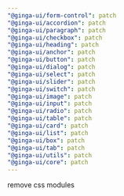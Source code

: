 ```yaml
---
"@ginga-ui/form-control": patch
"@ginga-ui/accordion": patch
"@ginga-ui/paragraph": patch
"@ginga-ui/checkbox": patch
"@ginga-ui/heading": patch
"@ginga-ui/anchor": patch
"@ginga-ui/button": patch
"@ginga-ui/dialog": patch
"@ginga-ui/select": patch
"@ginga-ui/slider": patch
"@ginga-ui/switch": patch
"@ginga-ui/image": patch
"@ginga-ui/input": patch
"@ginga-ui/radio": patch
"@ginga-ui/table": patch
"@ginga-ui/card": patch
"@ginga-ui/list": patch
"@ginga-ui/box": patch
"@ginga-ui/tab": patch
"@ginga-ui/utils": patch
"@ginga-ui/core": patch
---
```


remove css modules
